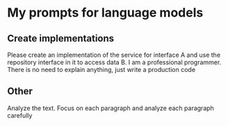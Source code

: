 # My prompts for language models

## Create implementations

Please create an implementation of the service for interface A and use the repository interface in it to access data B. I am a professional programmer. There is no need to explain anything, just write a production code

## Other

Analyze the text. Focus on each paragraph and analyze each paragraph carefully

